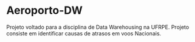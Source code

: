 # Aeroporto-DW
Projeto voltado para a disciplina de Data Warehousing na UFRPE. Projeto consiste em identificar causas de atrasos em voos Nacionais.
